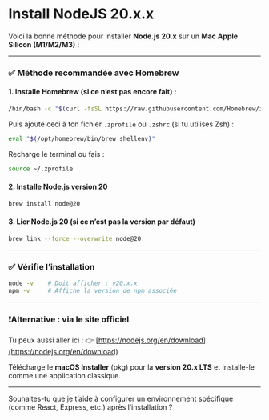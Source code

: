 # Install NodeJS 20.x.x

Voici la bonne méthode pour installer **Node.js 20.x** sur un **Mac Apple Silicon (M1/M2/M3)** :

---

### ✅ **Méthode recommandée avec Homebrew**

#### 1. Installe Homebrew (si ce n’est pas encore fait) :
```bash
/bin/bash -c "$(curl -fsSL https://raw.githubusercontent.com/Homebrew/install/HEAD/install.sh)"
```

Puis ajoute ceci à ton fichier `.zprofile` ou `.zshrc` (si tu utilises Zsh) :
```bash
eval "$(/opt/homebrew/bin/brew shellenv)"
```

Recharge le terminal ou fais :
```bash
source ~/.zprofile
```

#### 2. Installe Node.js version 20
```bash
brew install node@20
```

#### 3. Lier Node.js 20 (si ce n’est pas la version par défaut)
```bash
brew link --force --overwrite node@20
```

---

### ✅ **Vérifie l’installation**
```bash
node -v    # Doit afficher : v20.x.x
npm -v     # Affiche la version de npm associée
```

---

### ❗️Alternative : via le site officiel

Tu peux aussi aller ici :
👉 [https://nodejs.org/en/download](https://nodejs.org/en/download)

Télécharge le **macOS Installer** (pkg) pour la **version 20.x LTS** et installe-le comme une application classique.

---

Souhaites-tu que je t’aide à configurer un environnement spécifique (comme React, Express, etc.) après l’installation ?